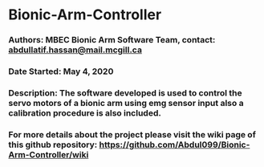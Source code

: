 # Bionic-Arm-Controller
### Authors: MBEC Bionic Arm Software Team, contact:  <abdullatif.hassan@mail.mcgill.ca>

### Date Started: May 4, 2020
### Description: The software developed is used to control the servo motors of a bionic arm using emg sensor input also a calibration procedure is also included. 
### For more details about the project please visit the wiki page of this github repository: https://github.com/Abdul099/Bionic-Arm-Controller/wiki
